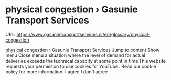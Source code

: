 # physical congestion › Gasunie Transport Services

URL: https://www.gasunietransportservices.nl/en/glossary/physical-congestion

physical congestion › Gasunie Transport Services
Jump to content
Show menu
Close menu
a situation where the level of demand for actual deliveries exceeds the
technical capacity
at some point in time
This website requests your permission to use cookies for
YouTube
. Read our
cookie policy
for more information.
I agree
I don't agree